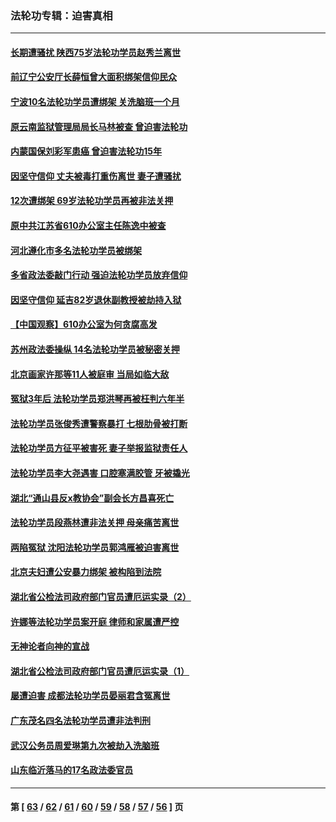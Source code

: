 ### 法轮功专辑：迫害真相
---
#### [长期遭骚扰 陕西75岁法轮功学员赵秀兰离世](../../pages/nf4379/n13330763.md) 
#### [前辽宁公安厅长薛恒曾大面积绑架信仰民众](../../pages/nf4379/n13328815.md) 
#### [宁波10名法轮功学员遭绑架 关洗脑班一个月](../../pages/nf4379/n13328207.md) 
#### [原云南监狱管理局局长马林被查 曾迫害法轮功](../../pages/nf4379/n13329313.md) 
#### [内蒙国保刘彩军患癌 曾迫害法轮功15年](../../pages/nf4379/n13326454.md) 
#### [因坚守信仰 丈夫被毒打重伤离世 妻子遭骚扰](../../pages/nf4379/n13325952.md) 
#### [12次遭绑架 69岁法轮功学员再被非法关押](../../pages/nf4379/n13320677.md) 
#### [原中共江苏省610办公室主任陈逸中被查](../../pages/nf4379/n13326486.md) 
#### [河北遵化市多名法轮功学员被绑架](../../pages/nf4379/n13325194.md) 
#### [多省政法委敲门行动 强迫法轮功学员放弃信仰](../../pages/nf4379/n13325102.md) 
#### [因坚守信仰 延吉82岁退休副教授被劫持入狱](../../pages/nf4379/n13322611.md) 
#### [【中国观察】610办公室为何贪腐高发](../../pages/nf4379/n13324028.md) 
#### [苏州政法委操纵 14名法轮功学员被秘密关押](../../pages/nf4379/n13319891.md) 
#### [北京画家许那等11人被庭审 当局如临大敌](../../pages/nf4379/n13320838.md) 
#### [冤狱3年后 法轮功学员郑洪琴再被枉判六年半](../../pages/nf4379/n13317988.md) 
#### [法轮功学员张俊秀遭警察暴打 七根肋骨被打断](../../pages/nf4379/n13317436.md) 
#### [法轮功学员方征平被害死 妻子举报监狱责任人](../../pages/nf4379/n13315496.md) 
#### [法轮功学员李大尧遇害 口腔塞满胶管 牙被撬光](../../pages/nf4379/n13314991.md) 
#### [湖北“通山县反x教协会”副会长方昌喜死亡](../../pages/nf4379/n13312513.md) 
#### [法轮功学员段燕林遭非法关押 母亲痛苦离世](../../pages/nf4379/n13310763.md) 
#### [两陷冤狱 沈阳法轮功学员郭鸿雁被迫害离世](../../pages/nf4379/n13310194.md) 
#### [北京夫妇遭公安暴力绑架 被构陷到法院](../../pages/nf4379/n13310517.md) 
#### [湖北省公检法司政府部门官员遭厄运实录（2）](../../pages/nf4379/n13307275.md) 
#### [许娜等法轮功学员案开庭 律师和家属遭严控](../../pages/nf4379/n13307921.md) 
#### [无神论者向神的宣战](../../pages/nf4379/n13281535.md) 
#### [湖北省公检法司政府部门官员遭厄运实录（1）](../../pages/nf4379/n13302225.md) 
#### [屡遭迫害 成都法轮功学员晏丽君含冤离世](../../pages/nf4379/n13304194.md) 
#### [广东茂名四名法轮功学员遭非法判刑](../../pages/nf4379/n13302552.md) 
#### [武汉公务员周爱琳第九次被劫入洗脑班](../../pages/nf4379/n13301590.md) 
#### [山东临沂落马的17名政法委官员](../../pages/nf4379/n13299770.md) 

---
#### 第 [ [63](./63.md) / [62](./62.md) / [61](./61.md) / [60](./60.md) / [59](./59.md) / [58](./58.md) / [57](./57.md) / [56](./56.md) ] 页
